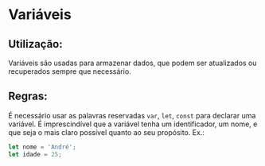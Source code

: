 # Variáveis

## Utilização:

Variáveis são usadas para armazenar dados, que podem ser atualizados ou recuperados sempre que necessário.

## Regras:

É necessário usar as palavras reservadas `var`, `let`, `const` para declarar uma variável.
É imprescindível que a variável tenha um identificador, um nome, e que seja o mais claro possível quanto ao seu propósito.
Ex.:

```jsx
let nome = 'André';
let idade = 25;
```